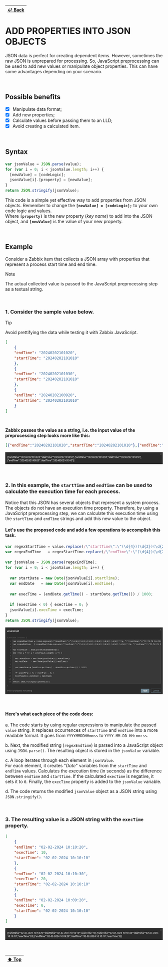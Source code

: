 | [↩️ Back](./) |
| --- |

# ADD PROPERTIES INTO JSON OBJECTS

JSON data is perfect for creating dependent items. However, sometimes the raw JSON is unprepared for processing. So, JavaScript preprocessing can be used to add new values or manipulate object properties. This can have some advantages depending on your scenario.

<BR>

## Possible benefits

- [X] Manipulate data format;
- [X] Add new properties;
- [X] Calculate values before passing them to an LLD;
- [X] Avoid creating a calculated item.

<BR>

## Syntax
```javascript
var jsonValue = JSON.parse(value);
for (var i = 0; i < jsonValue.length; i++) {
  [newValue] = [codeLogic];
  jsonValue[i].[property] = [newValue];
}
return JSON.stringify(jsonValue);
```

This code is a simple yet effective way to add properties from JSON objects.
Remember to change the **`[newValue] = [codeLogic];`** to your own code logic and values. \
Where **`[property]`** is the new property (_key name_) to add into the JSON object, and **`[newValue]`** is the value of your new property.

<BR>

## Example

Consider a Zabbix item that collects a JSON array with properties that represent a process start time and end time.

> [!NOTE]
> The actual collected value is passed to the JavaScript preprocessing step as a textual string.

<BR>

### 1. Consider the sample value below.
> [!TIP]
> Avoid prettifying the data while testing it with Zabbix JavaScript.

```json
[
    {
    "endTime": "20240202101020",
    "startTime": "20240202101010"
    },
    {
    "endTime": "20240202101030",
    "startTime": "20240202101010"
    },
    {
    "endTime": "20240202100920",
    "startTime": "20240202101010"
    }
]
```

<BR>

**Zabbix passes the value as a string, i.e. the input value of the preprocessing step looks more like this:**
```json
[{"endTime":"20240202101020","startTime":"20240202101010"},{"endTime":"20240202101030","startTime":"20240202101010"},{"endTime":"20240202100920","startTime":"20240202101010"}]
```

![JSON raw string](./image/js_addkey_raw_string.png)

<BR>

### 2. In this example, the `startTime` and `endTime` can be used to calculate the execution time for each process.

Notice that this JSON has several objects that represent a system process. The objects do not have an execution time property. Therefore, by using a JavaScript preprocessing step, we can calculate this execution time using the `startTime` and `endTime` strings and add this new value to the object.

#### Let's use the proposed code and add a few operations to accomplish this task.

```javascript
var regexStartTime = value.replace(/\"startTime\":\"(\d{4})(\d{2})(\d{2})(\d{2})(\d{2})(\d{2})\"/g, "\"startTime\":\"$3-$2-$1 $4:$5:$6\"");
var regexEndTime   = regexStartTime.replace(/\"endTime\":\"(\d{4})(\d{2})(\d{2})(\d{2})(\d{2})(\d{2})\"/g, "\"endTime\":\"$3-$2-$1 $4:$5:$6\"");

var jsonValue = JSON.parse(regexEndTime);
for (var i = 0; i < jsonValue.length; i++) {

  var startDate = new Date(jsonValue[i].startTime);
  var endDate   = new Date(jsonValue[i].endTime);

  var execTime = (endDate.getTime() - startDate.getTime()) / 1000;

  if (execTime < 0) { execTime = 0; }
  jsonValue[i].execTime = execTime;
}
return JSON.stringify(jsonValue);
```

![JavaScript code](./image/js_addkey_code.png)

<BR>

#### Here's what each piece of the code does:

a. The code starts by using regular expressions to manipulate the passed `value` string. It replaces occurrences of `startTime` and `endTime` into a more readable format. It goes from `YYYYMMDDHHmmss` to `YYYY-MM-DD HH:mm:ss`.

b. Next, the modified string (`regexEndTime`) is parsed into a JavaScript object using `JSON.parse()`. The resulting object is stored in the `jsonValue` variable.

c. A loop iterates through each element in `jsonValue`. \
For each element, it creates "_Date_" variables from the `startTime` and `endTime` values. Calculates the execution time (in seconds) as the difference between `endTime` and `startTime`. If the calculated `execTime` is negative, it sets it to `0`. Finally, the `execTime` property is added to the `jsonValue` variable.

d. The code returns the modified `jsonValue` object as a JSON string using `JSON.stringify()`.

<BR>

### 3. The resulting value is a JSON string with the `execTime` property.

```json
[
    {
    "endTime": "02-02-2024 10:10:20",
    "execTime": 10,
    "startTime": "02-02-2024 10:10:10"
    },
    {
    "endTime": "02-02-2024 10:10:30",
    "execTime": 20,
    "startTime": "02-02-2024 10:10:10"
    },
    {
    "endTime": "02-02-2024 10:09:20",
    "execTime": 0,
    "startTime": "02-02-2024 10:10:10"
    }
]
```

![Key removed from JSON](./image/js_addkey_key_added.png)

<BR>

| [⬆️ Top](#add-properties-into-json-objects) |
| --- |
